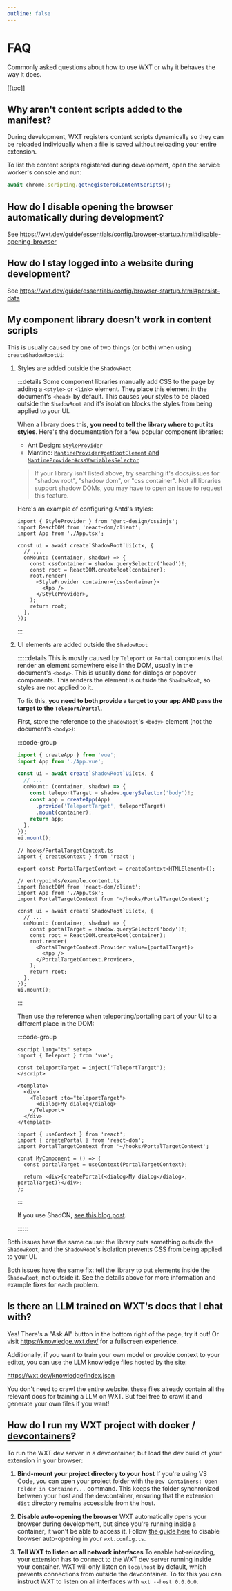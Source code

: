 ```yaml
---
outline: false
---
```


# FAQ

Commonly asked questions about how to use WXT or why it behaves the way it does.

[[toc]]

## Why aren't content scripts added to the manifest?

During development, WXT registers content scripts dynamically so they can be reloaded individually when a file is saved without reloading your entire extension.

To list the content scripts registered during development, open the service worker's console and run:

```js
await chrome.scripting.getRegisteredContentScripts();
```

## How do I disable opening the browser automatically during development?

See <https://wxt.dev/guide/essentials/config/browser-startup.html#disable-opening-browser>

## How do I stay logged into a website during development?

See <https://wxt.dev/guide/essentials/config/browser-startup.html#persist-data>

## My component library doesn't work in content scripts

This is usually caused by one of two things (or both) when using `createShadowRootUi`:

1. Styles are added outside the `ShadowRoot`

   :::details
   Some component libraries manually add CSS to the page by adding a `<style>` or `<link>` element. They place this element in the document's `<head>` by default. This causes your styles to be placed outside the `ShadowRoot` and it's isolation blocks the styles from being applied to your UI.

   When a library does this, **you need to tell the library where to put its styles**. Here's the documentation for a few popular component libraries:

   - Ant Design: [`StyleProvider`](https://ant.design/docs/react/compatible-style#shadow-dom-usage)
   - Mantine: [`MantineProvider#getRootElement` and `MantineProvider#cssVariablesSelector`](https://mantine.dev/theming/mantine-provider/)

   > If your library isn't listed above, try searching it's docs/issues for "shadow root", "shadow dom", or "css container". Not all libraries support shadow DOMs, you may have to open an issue to request this feature.

   Here's an example of configuring Antd's styles:

   ```tsx
   import { StyleProvider } from '@ant-design/cssinjs';
   import ReactDOM from 'react-dom/client';
   import App from './App.tsx';

   const ui = await create`ShadowRoot`Ui(ctx, {
     // ...
     onMount: (container, shadow) => {
       const cssContainer = shadow.querySelector('head')!;
       const root = ReactDOM.createRoot(container);
       root.render(
         <StyleProvider container={cssContainer}>
           <App />
         </StyleProvider>,
       );
       return root;
     },
   });
   ```

   :::

2. UI elements are added outside the `ShadowRoot`

   ::::::details
   This is mostly caused by `Teleport` or `Portal` components that render an element somewhere else in the DOM, usually in the document's `<body>`. This is usually done for dialogs or popover components. This renders the element is outside the `ShadowRoot`, so styles are not applied to it.

   To fix this, **you need to both provide a target to your app AND pass the target to the `Teleport`/`Portal`**.

   First, store the reference to the `ShadowRoot`'s `<body>` element (not the document's `<body>`):

   :::code-group

   ```ts [Vue]
   import { createApp } from 'vue';
   import App from './App.vue';

   const ui = await create`ShadowRoot`Ui(ctx, {
     // ...
     onMount: (container, shadow) => {
       const teleportTarget = shadow.querySelector('body')!;
       const app = createApp(App)
         .provide('TeleportTarget', teleportTarget)
         .mount(container);
       return app;
     },
   });
   ui.mount();
   ```

   ```tsx [React]
   // hooks/PortalTargetContext.ts
   import { createContext } from 'react';

   export const PortalTargetContext = createContext<HTMLElement>();

   // entrypoints/example.content.ts
   import ReactDOM from 'react-dom/client';
   import App from './App.tsx';
   import PortalTargetContext from '~/hooks/PortalTargetContext';

   const ui = await create`ShadowRoot`Ui(ctx, {
     // ...
     onMount: (container, shadow) => {
       const portalTarget = shadow.querySelector('body')!;
       const root = ReactDOM.createRoot(container);
       root.render(
         <PortalTargetContext.Provider value={portalTarget}>
           <App />
         </PortalTargetContext.Provider>,
       );
       return root;
     },
   });
   ui.mount();
   ```

   :::

   Then use the reference when teleporting/portaling part of your UI to a different place in the DOM:

   :::code-group

   ```vue [Vue]
   <script lang="ts" setup>
   import { Teleport } from 'vue';

   const teleportTarget = inject('TeleportTarget');
   </script>

   <template>
     <div>
       <Teleport :to="teleportTarget">
         <dialog>My dialog</dialog>
       </Teleport>
     </div>
   </template>
   ```

   ```tsx [React]
   import { useContext } from 'react';
   import { createPortal } from 'react-dom';
   import PortalTargetContext from '~/hooks/PortalTargetContext';

   const MyComponent = () => {
     const portalTarget = useContext(PortalTargetContext);

     return <div>{createPortal(<dialog>My dialog</dialog>, portalTarget)}</div>;
   };
   ```

   :::

   If you use ShadCN, [see this blog post](https://aabidk.dev/blog/building-modern-cross-browser-web-extensions-content-scripts-and-ui/#using-radixui-portals-to-move-the-dialog-to-shadow-dom).

   ::::::

Both issues have the same cause: the library puts something outside the `ShadowRoot`, and the `ShadowRoot`'s isolation prevents CSS from being applied to your UI.

Both issues have the same fix: tell the library to put elements inside the `ShadowRoot`, not outside it. See the details above for more information and example fixes for each problem.

## Is there an LLM trained on WXT's docs that I chat with?

Yes! There's a "Ask AI" button in the bottom right of the page, try it out! Or visit <https://knowledge.wxt.dev/> for a fullscreen experience.

Additionally, if you want to train your own model or provide context to your editor, you can use the LLM knowledge files hosted by the site:

<https://wxt.dev/knowledge/index.json>

You don't need to crawl the entire website, these files already contain all the relevant docs for training a LLM on WXT. But feel free to crawl it and generate your own files if you want!

## How do I run my WXT project with docker / [devcontainers](https://containers.dev)?

To run the WXT dev server in a devcontainer, but load the dev build of your extension in your browser:

1. **Bind-mount your project directory to your host**
   If you're using VS Code, you can open your project folder with the `Dev Containers: Open Folder in Container...` command. This keeps the folder synchronized between your host and the devcontainer, ensuring that the extension `dist` directory remains accessible from the host.

2. **Disable auto-opening the browser**
   WXT automatically opens your browser during development, but since you're running inside a container, it won't be able to access it. Follow [the guide here](https://wxt.dev/guide/essentials/config/browser-startup.html#disable-opening-browser) to disable browser auto-opening in your `wxt.config.ts`.

3. **Tell WXT to listen on all network interfaces**
   To enable hot-reloading, your extension has to connect to the WXT dev server running inside your container. WXT will only listen on `localhost` by default, which prevents connections from outside the devcontainer. To fix this you can instruct WXT to listen on all interfaces with `wxt --host 0.0.0.0`.
